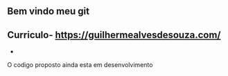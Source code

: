 ## Bem vindo meu git
## Curriculo- https://guilhermealvesdesouza.com/
 - 
O codigo proposto ainda esta em desenvolvimento
